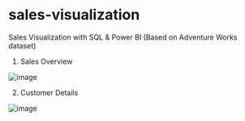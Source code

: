 # sales-visualization
Sales Visualization with SQL &amp; Power BI (Based on Adventure Works dataset)

1. Sales Overview

![image](https://github.com/QuanPham19/sales-visualization/assets/106662700/42fa1f49-c110-4c13-a796-da890d22c5c5)

2. Customer Details
   
![image](https://github.com/QuanPham19/sales-visualization/assets/106662700/2cf1f914-9d13-4e41-aabf-aee3ca3cbd9c)


